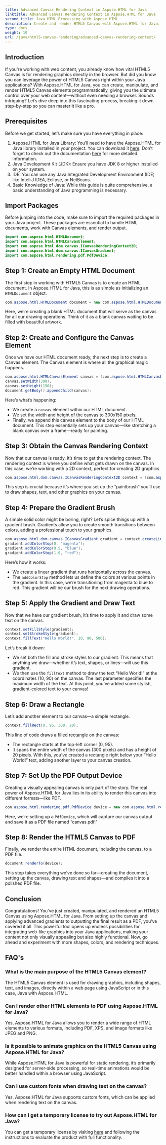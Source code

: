 ```yaml
---
title: Advanced Canvas Rendering Context in Aspose.HTML for Java
linktitle: Advanced Canvas Rendering Context in Aspose.HTML for Java
second_title: Java HTML Processing with Aspose.HTML
description: Create and render HTML5 Canvas with Aspose.HTML for Java. Learn step-by-step how to draw, style, and export to PDF using this powerful Java library.
type: docs
weight: 10
url: /java/html5-canvas-rendering/advanced-canvas-rendering-context/
---
```

## Introduction
If you're working with web content, you already know how vital HTML5 Canvas is for rendering graphics directly in the browser. But did you know you can leverage the power of HTML5 Canvas right within your Java applications? With Aspose.HTML for Java, you can create, manipulate, and render HTML5 Canvas elements programmatically, giving you the ultimate control over your web content—without even needing a browser. Sounds intriguing? Let’s dive deep into this fascinating process, breaking it down step-by-step so you can master it like a pro.
## Prerequisites
Before we get started, let’s make sure you have everything in place:
1. Aspose.HTML for Java Library: You’ll need to have the Aspose.HTML for Java library installed in your project. You can download it [here](https://releases.aspose.com/html/java/). Don’t forget to check out the documentation [here](https://reference.aspose.com/html/java/) for more detailed information.
2. Java Development Kit (JDK): Ensure you have JDK 8 or higher installed on your system.
3. IDE: You can use any Java Integrated Development Environment (IDE) like IntelliJ IDEA, Eclipse, or NetBeans.
4. Basic Knowledge of Java: While this guide is quite comprehensive, a basic understanding of Java programming is necessary.
## Import Packages
Before jumping into the code, make sure to import the required packages in your Java project. These packages are essential to handle HTML documents, work with Canvas elements, and render output.
```java
import com.aspose.html.HTMLDocument;
import com.aspose.html.HTMLCanvasElement;
import com.aspose.html.dom.canvas.ICanvasRenderingContext2D;
import com.aspose.html.dom.canvas.ICanvasGradient;
import com.aspose.html.rendering.pdf.PdfDevice;
```
## Step 1: Create an Empty HTML Document
The first step in working with HTML5 Canvas is to create an HTML document. In Aspose.HTML for Java, this is as simple as initializing an `HTMLDocument` object.
```java
com.aspose.html.HTMLDocument document = new com.aspose.html.HTMLDocument();
```
Here, we’re creating a blank HTML document that will serve as the canvas for all our drawing operations. Think of it as a blank canvas waiting to be filled with beautiful artwork.
## Step 2: Create and Configure the Canvas Element
Once we have our HTML document ready, the next step is to create a Canvas element. The Canvas element is where all the graphical magic happens.
```java
com.aspose.html.HTMLCanvasElement canvas = (com.aspose.html.HTMLCanvasElement) document.createElement("canvas");
canvas.setWidth(300);
canvas.setHeight(150);
document.getBody().appendChild(canvas);
```
Here’s what’s happening:
- We create a `canvas` element within our HTML document.
- We set the width and height of the canvas to 300x150 pixels.
- Finally, we append this canvas element to the body of our HTML document.
This step essentially sets up your canvas—like stretching a blank canvas over a frame—ready for painting.
## Step 3: Obtain the Canvas Rendering Context
Now that our canvas is ready, it’s time to get the rendering context. The rendering context is where you define what gets drawn on the canvas. In this case, we’re working with a 2D context, perfect for creating 2D graphics.
```java
com.aspose.html.dom.canvas.ICanvasRenderingContext2D context = (com.aspose.html.dom.canvas.ICanvasRenderingContext2D) canvas.getContext("2d");
```
This step is crucial because it’s where you set up the “paintbrush” you’ll use to draw shapes, text, and other graphics on your canvas.
## Step 4: Prepare the Gradient Brush
A simple solid color might be boring, right? Let’s spice things up with a gradient brush. Gradients allow you to create smooth transitions between colors, adding a professional touch to your graphics.
```java
com.aspose.html.dom.canvas.ICanvasGradient gradient = context.createLinearGradient(0, 0, canvas.getWidth(), 0);
gradient.addColorStop(0, "magenta");
gradient.addColorStop(0.5, "blue");
gradient.addColorStop(1.0, "red");
```
Here’s how it works:
- We create a linear gradient that runs horizontally across the canvas.
- The `addColorStop` method lets us define the colors at various points in the gradient. In this case, we’re transitioning from magenta to blue to red.
This gradient will be our brush for the next drawing operations.
## Step 5: Apply the Gradient and Draw Text
Now that we have our gradient brush, it’s time to apply it and draw some text on the canvas.
```java
context.setFillStyle(gradient);
context.setStrokeStyle(gradient);
context.fillText("Hello World!", 10, 90, 500);
```
Let’s break it down:
- We set both the fill and stroke styles to our gradient. This means that anything we draw—whether it’s text, shapes, or lines—will use this gradient.
- We then use the `fillText` method to draw the text “Hello World!” at the coordinates (10, 90) on the canvas. The last parameter specifies the maximum width of the text.
At this point, you’ve added some stylish, gradient-colored text to your canvas!
## Step 6: Draw a Rectangle
Let’s add another element to our canvas—a simple rectangle.
```java
context.fillRect(0, 95, 300, 20);
```
This line of code draws a filled rectangle on the canvas:
- The rectangle starts at the top-left corner (0, 95).
- It spans the entire width of the canvas (300 pixels) and has a height of 20 pixels.
With this, you’ve created a rectangle right below your “Hello World!” text, adding another layer to your canvas creation.
## Step 7: Set Up the PDF Output Device
Creating a visually appealing canvas is only part of the story. The real power of Aspose.HTML for Java lies in its ability to render this canvas into different formats—like PDF.
```java
com.aspose.html.rendering.pdf.PdfDevice device = new com.aspose.html.rendering.pdf.PdfDevice("canvas.pdf");
```
Here, we’re setting up a `PdfDevice`, which will capture our canvas output and save it as a PDF file named “canvas.pdf.”
## Step 8: Render the HTML5 Canvas to PDF
Finally, we render the entire HTML document, including the canvas, to a PDF file.
```java
document.renderTo(device);
```
This step takes everything we’ve done so far—creating the document, setting up the canvas, drawing text and shapes—and compiles it into a polished PDF file.
## Conclusion
Congratulations! You’ve just created, manipulated, and rendered an HTML5 Canvas using Aspose.HTML for Java. From setting up the canvas and applying advanced gradients to outputting the final result as a PDF, you’ve covered it all. This powerful tool opens up endless possibilities for integrating web-like graphics into your Java applications, making your content not only visually appealing but also highly functional. Now, go ahead and experiment with more shapes, colors, and rendering techniques.
## FAQ's
### What is the main purpose of the HTML5 Canvas element?
The HTML5 Canvas element is used for drawing graphics, including shapes, text, and images, directly within a web page using JavaScript or in this case, Java with Aspose.HTML.
### Can I render other HTML elements to PDF using Aspose.HTML for Java?
Yes, Aspose.HTML for Java allows you to render a wide range of HTML elements to various formats, including PDF, XPS, and image formats like JPEG and PNG.
### Is it possible to animate graphics on the HTML5 Canvas using Aspose.HTML for Java?
While Aspose.HTML for Java is powerful for static rendering, it’s primarily designed for server-side processing, so real-time animations would be better handled within a browser using JavaScript.
### Can I use custom fonts when drawing text on the canvas?
Yes, Aspose.HTML for Java supports custom fonts, which can be applied when rendering text on the canvas.
### How can I get a temporary license to try out Aspose.HTML for Java?
You can get a temporary license by visiting [here](https://purchase.aspose.com/temporary-license/) and following the instructions to evaluate the product with full functionality.
